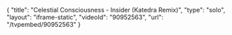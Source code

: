 {
    "title": "Celestial Consciousness - Insider (Katedra Remix)",
    "type": "solo",
    "layout": "iframe-static",
    "videoId": "90952563",
    "url": "\/tvpembed\/90952563"
}